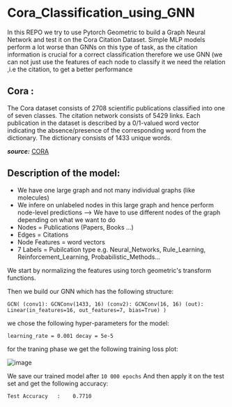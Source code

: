 # Cora_Classification_using_GNN


In this REPO we try to use Pytorch Geometric to build a Graph Neural Network and test it on the Cora Citation Dataset. Simple MLP models perform a lot worse than GNNs on this type of task, as the citation information is crucial for a correct classification therefore we use GNN (we can not just use the features of each node to classify it we need the relation ,i.e the citation, to get a better performance 

## Cora :

The Cora dataset consists of 2708 scientific publications classified into one of seven classes. The citation network consists of 5429 links. Each publication in the dataset is described by a 0/1-valued word vector indicating the absence/presence of the corresponding word from the dictionary. The dictionary consists of 1433 unique words.


***source:*** <a href="https://relational.fit.cvut.cz/dataset/CORA">CORA</a>

## Description of the model:


- We have one large graph and not many individual graphs (like molecules)
- We infere on unlabeled nodes in this large graph and hence perform node-level predictions --> We have to use different nodes of the graph depending on what we want to do
- Nodes = Publications (Papers, Books ...)
- Edges = Citations
- Node Features = word vectors
- 7 Labels = Pubilcation type e.g. Neural_Networks, Rule_Learning, Reinforcement_Learning, 	Probabilistic_Methods...

We start by normalizing the features using torch geometric's transform functions.

Then we build our GNN which has the following structure:

`GCN(
  (conv1): GCNConv(1433, 16)
  (conv2): GCNConv(16, 16)
  (out): Linear(in_features=16, out_features=7, bias=True)
)`

we chose the following hyper-parameters for the model:

`learning_rate = 0.001
decay = 5e-5`

for the traning phase we get the following training loss plot:

![image](https://user-images.githubusercontent.com/85687148/127714992-d0041be9-ec7d-427a-ba70-8d7740790664.png)


We save our trained model after `10 000 epochs`
And then apply it on the test set and get the following accuracy:

`Test Accuracy   :    0.7710
`


